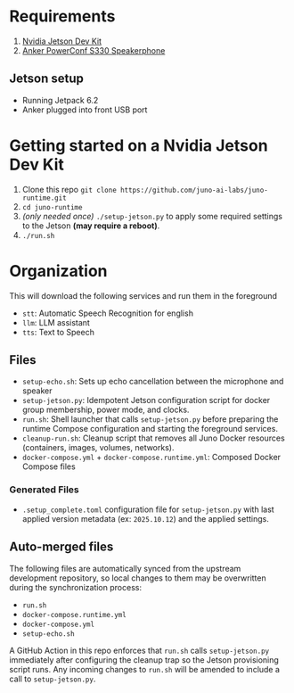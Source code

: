 # Requirements

1. [Nvidia Jetson Dev Kit](https://a.co/d/3CmGCRs)
2. [Anker PowerConf S330 Speakerphone](https://a.co/d/9CJIGMm)

## Jetson setup

- Running Jetpack 6.2
- Anker plugged into front USB port

# Getting started on a Nvidia Jetson Dev Kit
1. Clone this repo `git clone https://github.com/juno-ai-labs/juno-runtime.git`
2. `cd juno-runtime`
3. _(only needed once)_ `./setup-jetson.py` to apply some required settings to the Jetson **(may require a reboot)**.
4. `./run.sh`

# Organization

This will download the following services and run them in the foreground
- `stt`: Automatic Speech Recognition for english
- `llm`: LLM assistant
- `tts`: Text to Speech

## Files
- `setup-echo.sh`: Sets up echo cancellation between the microphone and speaker
- `setup-jetson.py`: Idempotent Jetson configuration script for docker group membership, power mode, and clocks.
- `run.sh`: Shell launcher that calls `setup-jetson.py` before preparing the runtime Compose configuration and starting the foreground services.
- `cleanup-run.sh`: Cleanup script that removes all Juno Docker resources (containers, images, volumes, networks).
- `docker-compose.yml` + `docker-compose.runtime.yml`: Composed Docker Compose files

### Generated Files
- `.setup_complete.toml` configuration file for `setup-jetson.py` with last applied version metadata (ex: `2025.10.12`) and the applied settings.

## Auto-merged files

The following files are automatically synced from the upstream development repository, so local changes to them may be overwritten during the synchronization process:

- `run.sh`
- `docker-compose.runtime.yml`
- `docker-compose.yml`
- `setup-echo.sh`

A GitHub Action in this repo enforces that `run.sh` calls `setup-jetson.py` immediately after configuring the cleanup trap so the Jetson provisioning script runs. Any incoming changes to `run.sh` will be amended to include a call to `setup-jetson.py`.
